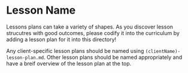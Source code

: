 # Lesson Name

Lessons plans can take a variety of shapes. As you discover lesson strucutres with good outcomes, please codify it into the curriculum by adding a lesson plan for it into this directory!

Any client-specific lesson plans should be named using `(clientName)-lesson-plan.md`. Other lesson plans should be named appropriately and have a breif overview of the lesson plan at the top.
